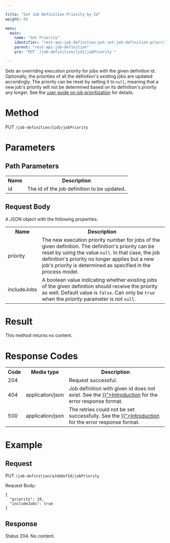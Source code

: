 ```yaml
---

title: "Set Job Definition Priority by Id"
weight: 60

menu:
  main:
    name: "Set Priority"
    identifier: "rest-api-job-definition-put-set-job-definition-priority"
    parent: "rest-api-job-definition"
    pre: "PUT `/job-definition/{id}/jobPriority`"

---
```



Sets an overriding execution priority for jobs with the given definition id. Optionally, the priorities of all the definition's existing jobs are updated accordingly. The priority can be reset by setting it to <code>null</code>, meaning that a new job's priority will not be determined based on its definition's priority any longer. See the [user guide on job prioritization](../../user-guide/process-engine/the-job-executor.md#set-job-definition-priorities-via-managementservice-api) for details.

# Method

PUT `/job-definition/{id}/jobPriority`


# Parameters

## Path Parameters

<table class="table table-striped">
  <tr>
    <th>Name</th>
    <th>Description</th>
  </tr>
  <tr>
    <td>id</td>
    <td>The id of the job definition to be updated.</td>
  </tr>
</table>


## Request Body

A JSON object with the following properties:

<table class="table table-striped">
  <tr>
    <th>Name</th>
    <th>Description</th>
  </tr>
  <tr>
    <td>priority</td>
    <td>The new execution priority number for jobs of the given definition. The definition's priority can be reset by using the value <code>null</code>. In that case, the job definition's priority no longer applies but a new job's priority is determined as specified in the process model.</td>
  </tr>
  <tr>
    <td>includeJobs</td>
    <td>A boolean value indicating whether existing jobs of the given definition should receive the priority as well. Default value is <code>false</code>. Can only be <code>true</code> when the <i>priority</i> parameter is not <code>null</code>.
  </tr>
</table>


# Result

This method returns no content.


# Response Codes

<table class="table table-striped">
  <tr>
    <th>Code</th>
    <th>Media type</th>
    <th>Description</th>
  </tr>
  <tr>
    <td>204</td>
    <td></td>
    <td>Request successful.</td>
  </tr>
  <tr>
    <td>404</td>
    <td>application/json</td>
    <td>Job definition with given id does not exist. See the <a href="../../reference/rest/overview/_index.md#error-handling" >}}">Introduction</a> for the error response format.</td>
  </tr>
  <tr>
    <td>500</td>
    <td>application/json</td>
    <td>The retries could not be set successfully. See the <a href="../../reference/rest/overview/_index.md#error-handling" >}}">Introduction</a> for the error response format.</td>
  </tr>
</table>


# Example

## Request

PUT <code>/job-definition/aJobDefId/jobPriority</code>

Request Body:

    {
      "priority": 10,
      "includeJobs": true
    }

## Response

  Status 204. No content.

